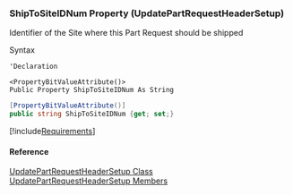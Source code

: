 ﻿### ShipToSiteIDNum Property (UpdatePartRequestHeaderSetup)

Identifier of the Site where this Part Request should be shipped

Syntax

```vbnet
'Declaration

<PropertyBitValueAttribute()>
Public Property ShipToSiteIDNum As String
```

```csharp
[PropertyBitValueAttribute()]
public string ShipToSiteIDNum {get; set;}
```

[!include[Requirements](../partials/requirements.md)]

#### Reference

[UpdatePartRequestHeaderSetup Class](FChoice.Toolkits.Clarify~FChoice.Toolkits.Clarify.Logistics.UpdatePartRequestHeaderSetup.md)  
[UpdatePartRequestHeaderSetup Members](FChoice.Toolkits.Clarify~FChoice.Toolkits.Clarify.Logistics.UpdatePartRequestHeaderSetup_members.md)